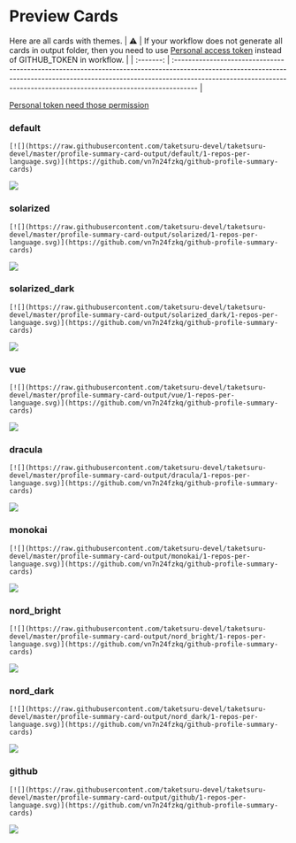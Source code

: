 
# Preview Cards

Here are all cards with themes.
| :warning: | If your workflow does not generate all cards in output folder, then you need to use [Personal access token](https://docs.github.com/en/actions/configuring-and-managing-workflows/creating-and-storing-encrypted-secrets) instead of GITHUB_TOKEN in workflow. |
| :-------: | :------------------------------------------------------------------------------------------------------------------------------------------------------------------------------------------------------------------------------------------------ |

[Personal token need those permission](https://github.com/vn7n24fzkq/github-profile-summary-cards/wiki/Personal-access-token-permissions)


### default


```
[![](https://raw.githubusercontent.com/taketsuru-devel/taketsuru-devel/master/profile-summary-card-output/default/1-repos-per-language.svg)](https://github.com/vn7n24fzkq/github-profile-summary-cards)
```
![](https://raw.githubusercontent.com/taketsuru-devel/taketsuru-devel/master/profile-summary-card-output/default/1-repos-per-language.svg)


### solarized


```
[![](https://raw.githubusercontent.com/taketsuru-devel/taketsuru-devel/master/profile-summary-card-output/solarized/1-repos-per-language.svg)](https://github.com/vn7n24fzkq/github-profile-summary-cards)
```
![](https://raw.githubusercontent.com/taketsuru-devel/taketsuru-devel/master/profile-summary-card-output/solarized/1-repos-per-language.svg)


### solarized_dark


```
[![](https://raw.githubusercontent.com/taketsuru-devel/taketsuru-devel/master/profile-summary-card-output/solarized_dark/1-repos-per-language.svg)](https://github.com/vn7n24fzkq/github-profile-summary-cards)
```
![](https://raw.githubusercontent.com/taketsuru-devel/taketsuru-devel/master/profile-summary-card-output/solarized_dark/1-repos-per-language.svg)


### vue


```
[![](https://raw.githubusercontent.com/taketsuru-devel/taketsuru-devel/master/profile-summary-card-output/vue/1-repos-per-language.svg)](https://github.com/vn7n24fzkq/github-profile-summary-cards)
```
![](https://raw.githubusercontent.com/taketsuru-devel/taketsuru-devel/master/profile-summary-card-output/vue/1-repos-per-language.svg)


### dracula


```
[![](https://raw.githubusercontent.com/taketsuru-devel/taketsuru-devel/master/profile-summary-card-output/dracula/1-repos-per-language.svg)](https://github.com/vn7n24fzkq/github-profile-summary-cards)
```
![](https://raw.githubusercontent.com/taketsuru-devel/taketsuru-devel/master/profile-summary-card-output/dracula/1-repos-per-language.svg)


### monokai


```
[![](https://raw.githubusercontent.com/taketsuru-devel/taketsuru-devel/master/profile-summary-card-output/monokai/1-repos-per-language.svg)](https://github.com/vn7n24fzkq/github-profile-summary-cards)
```
![](https://raw.githubusercontent.com/taketsuru-devel/taketsuru-devel/master/profile-summary-card-output/monokai/1-repos-per-language.svg)


### nord_bright


```
[![](https://raw.githubusercontent.com/taketsuru-devel/taketsuru-devel/master/profile-summary-card-output/nord_bright/1-repos-per-language.svg)](https://github.com/vn7n24fzkq/github-profile-summary-cards)
```
![](https://raw.githubusercontent.com/taketsuru-devel/taketsuru-devel/master/profile-summary-card-output/nord_bright/1-repos-per-language.svg)


### nord_dark


```
[![](https://raw.githubusercontent.com/taketsuru-devel/taketsuru-devel/master/profile-summary-card-output/nord_dark/1-repos-per-language.svg)](https://github.com/vn7n24fzkq/github-profile-summary-cards)
```
![](https://raw.githubusercontent.com/taketsuru-devel/taketsuru-devel/master/profile-summary-card-output/nord_dark/1-repos-per-language.svg)


### github


```
[![](https://raw.githubusercontent.com/taketsuru-devel/taketsuru-devel/master/profile-summary-card-output/github/1-repos-per-language.svg)](https://github.com/vn7n24fzkq/github-profile-summary-cards)
```
![](https://raw.githubusercontent.com/taketsuru-devel/taketsuru-devel/master/profile-summary-card-output/github/1-repos-per-language.svg)

